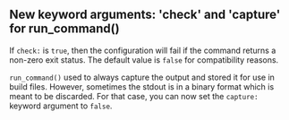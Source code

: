## New keyword arguments: 'check' and 'capture' for run_command()

If `check:` is `true`, then the configuration will fail if the command returns a
non-zero exit status. The default value is `false` for compatibility reasons.

`run_command()` used to always capture the output and stored it for use in
build files. However, sometimes the stdout is in a binary format which is meant
to be discarded. For that case, you can now set the `capture:` keyword argument
to `false`.
